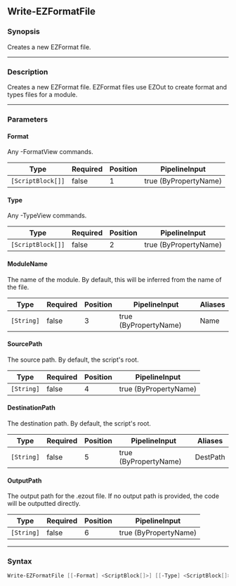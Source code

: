 Write-EZFormatFile
------------------

### Synopsis
Creates a new EZFormat file.

---

### Description

Creates a new EZFormat file.  EZFormat files use EZOut to create format and types files for a module.

---

### Parameters
#### **Format**
Any -FormatView commands.

|Type             |Required|Position|PipelineInput        |
|-----------------|--------|--------|---------------------|
|`[ScriptBlock[]]`|false   |1       |true (ByPropertyName)|

#### **Type**
Any -TypeView commands.

|Type             |Required|Position|PipelineInput        |
|-----------------|--------|--------|---------------------|
|`[ScriptBlock[]]`|false   |2       |true (ByPropertyName)|

#### **ModuleName**
The name of the module.  By default, this will be inferred from the name of the file.

|Type      |Required|Position|PipelineInput        |Aliases|
|----------|--------|--------|---------------------|-------|
|`[String]`|false   |3       |true (ByPropertyName)|Name   |

#### **SourcePath**
The source path.  By default, the script's root.

|Type      |Required|Position|PipelineInput        |
|----------|--------|--------|---------------------|
|`[String]`|false   |4       |true (ByPropertyName)|

#### **DestinationPath**
The destination path.  By default, the script's root.

|Type      |Required|Position|PipelineInput        |Aliases |
|----------|--------|--------|---------------------|--------|
|`[String]`|false   |5       |true (ByPropertyName)|DestPath|

#### **OutputPath**
The output path for the .ezout file.
If no output path is provided, the code will be outputted directly.

|Type      |Required|Position|PipelineInput        |
|----------|--------|--------|---------------------|
|`[String]`|false   |6       |true (ByPropertyName)|

---

### Syntax
```PowerShell
Write-EZFormatFile [[-Format] <ScriptBlock[]>] [[-Type] <ScriptBlock[]>] [[-ModuleName] <String>] [[-SourcePath] <String>] [[-DestinationPath] <String>] [[-OutputPath] <String>] [<CommonParameters>]
```
